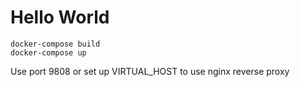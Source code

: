 # Hello World

```
docker-compose build
docker-compose up
```

Use port 9808 or set up VIRTUAL_HOST to use nginx reverse proxy
